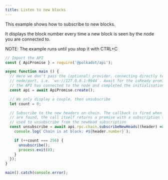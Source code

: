 ```yaml
---
title: Listen to new blocks
---
```


This example shows how to subscribe to new blocks.

It displays the block number every time a new block is seen by the node you are connected to.

NOTE: The example runs until you stop it with CTRL+C

```javascript
// Import the API
const { ApiPromise } = require('@polkadot/api');

async function main () {
  // Here we don't pass the (optional) provider, connecting directly to the default
  // node/port, i.e. `ws://127.0.0.1:9944`. Await for the isReady promise to ensure
  // the API has connected to the node and completed the initialisation process
  const api = await ApiPromise.create();

  // We only display a couple, then unsubscribe
  let count = 0;

  // Subscribe to the new headers on-chain. The callback is fired when new headers
  // are found, the call itself returns a promise with a subscription that can be
  // used to unsubscribe from the newHead subscription
  const unsubscribe = await api.rpc.chain.subscribeNewHeads((header) => {
    console.log(`Chain is at block: #${header.number}`);

    if (++count === 256) {
      unsubscribe();
      process.exit(0);
    }
  });
}

main().catch(console.error);
```
